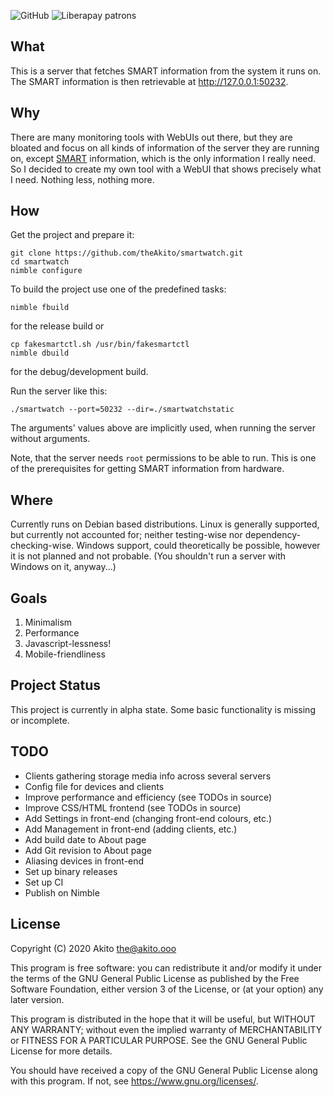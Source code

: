 ![GitHub](https://img.shields.io/badge/license-GPL--3.0-informational?style=plastic)
![Liberapay patrons](https://img.shields.io/liberapay/patrons/Akito?style=plastic)

## What
This is a server that fetches SMART information from the system it runs on. The SMART information is then retrievable at http://127.0.0.1:50232.

## Why
There are many monitoring tools with WebUIs out there, but they are bloated and focus on all kinds of information of the server they are running on, except [SMART](https://en.wikipedia.org/wiki/S.M.A.R.T.) information, which is the only information I really need.
So I decided to create my own tool with a WebUI that shows precisely what I need. Nothing less, nothing more.

## How
Get the project and prepare it:
```
git clone https://github.com/theAkito/smartwatch.git
cd smartwatch
nimble configure
```
To build the project use one of the predefined tasks:
```
nimble fbuild
```
for the release build or
```
cp fakesmartctl.sh /usr/bin/fakesmartctl
nimble dbuild
```
for the debug/development build.

Run the server like this:
```
./smartwatch --port=50232 --dir=./smartwatchstatic
```
The arguments' values above are implicitly used, when running the server without arguments.

Note, that the server needs `root` permissions to be able to run.
This is one of the prerequisites for getting SMART information from hardware.

## Where
Currently runs on Debian based distributions. Linux is generally supported, but currently not accounted for; neither testing-wise nor dependency-checking-wise.
Windows support, could theoretically be possible, however it is not planned and not probable.
(You shouldn't run a server with Windows on it, anyway...)

## Goals
1. Minimalism
2. Performance
3. Javascript-lessness!
4. Mobile-friendliness

## Project Status
This project is currently in alpha state. Some basic functionality is missing or incomplete.

## TODO
* Clients gathering storage media info across several servers
* Config file for devices and clients
* Improve performance and efficiency (see TODOs in source)
* Improve CSS/HTML frontend (see TODOs in source)
* Add Settings in front-end (changing front-end colours, etc.)
* Add Management in front-end (adding clients, etc.)
* Add build date to About page
* Add Git revision to About page
* Aliasing devices in front-end
* Set up binary releases
* Set up CI
* Publish on Nimble

## License
Copyright (C) 2020  Akito <the@akito.ooo>

This program is free software: you can redistribute it and/or modify
it under the terms of the GNU General Public License as published by
the Free Software Foundation, either version 3 of the License, or
(at your option) any later version.

This program is distributed in the hope that it will be useful,
but WITHOUT ANY WARRANTY; without even the implied warranty of
MERCHANTABILITY or FITNESS FOR A PARTICULAR PURPOSE.  See the
GNU General Public License for more details.

You should have received a copy of the GNU General Public License
along with this program.  If not, see <https://www.gnu.org/licenses/>.